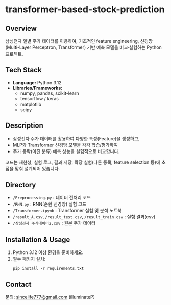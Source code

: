 # transformer-based-stock-prediction

## Overview  
삼성전자 일별 주가 데이터를 이용하여, 기초적인 feature engineering, 신경망(Multi-Layer Perceptron, Transformer) 기반 예측 모델을 비교·실험하는 Python 프로젝트.

## Tech Stack  
- **Language:** Python 3.12  
- **Libraries/Frameworks:**  
  - numpy, pandas, scikit-learn  
  - tensorflow / keras  
  - matplotlib  
  - scipy
  
## Description  
- 삼성전자 주가 데이터를 활용하여 다양한 특성(Feature)을 생성하고,  
- MLP와 Transformer 신경망 모델을 각각 학습/평가하여  
- 주가 등락(이진 분류) 예측 성능을 실험적으로 비교합니다.

코드는 재현성, 실험 로그, 결과 저장, 확장 실험(다른 종목, feature selection 등)에 초점을 맞춰 설계되어 있습니다.

## Directory  
- `/Preprocessing.py` : 데이터 전처리 코드  
- `/RNN.py` : RNN(순환 신경망) 실험 코드  
- `/Transformer.ipynb` : Transformer 실험 및 분석 노트북  
- `/result_A.csv`, `/result_test.csv`, `/result_train.csv` : 실험 결과(csv)  
- `/삼성전자 주식데이터2.csv` : 원본 주가 데이터  

## Installation & Usage  
1. Python 3.12 이상 환경을 준비하세요.  
2. 필수 패키지 설치:
   ```
   pip install -r requirements.txt
   ```
   
## Contact
문의: sincelife777@gmail.com (illuminateP)
